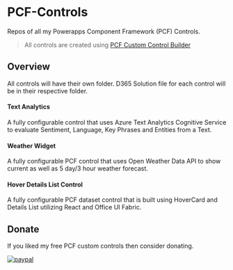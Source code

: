 # PCF-Controls
Repos of all my Powerapps Component Framework (PCF) Controls.

> All controls are created using [PCF Custom Control Builder](https://github.com/Power-maveRICK/PCF-CustomControlBuilder)

## Overview
All controls will have their own folder. D365 Solution file for each control will be in their respective folder.

#### Text Analytics
A fully configurable control that uses Azure Text Analytics Cognitive Service to evaluate Sentiment, Language, Key Phrases and Entities from a Text.

#### Weather Widget
A fully configurable PCF control that uses Open Weather Data API to show current as well as 5 day/3 hour weather forecast.

#### Hover Details List Control
A fully configurable PCF dataset control that is built using HoverCard and Details List utilizing React and Office UI Fabric.

## Donate
If you liked my free PCF custom controls then consider donating.

[![paypal](https://www.paypalobjects.com/en_US/i/btn/btn_donateCC_LG.gif)](https://www.paypal.com/cgi-bin/webscr?cmd=_donations&business=XK4SZ82J6GFH6&item_name=Power+Maverick+Donation&currency_code=USD&source=github)
